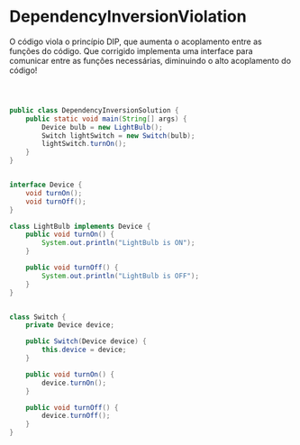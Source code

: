 # DependencyInversionViolation


O código viola o princípio DIP, que aumenta o acoplamento entre as funções do código. Que corrigido implementa uma interface para comunicar entre as funções necessárias, diminuindo o alto acoplamento do código!


```java



public class DependencyInversionSolution {
    public static void main(String[] args) {
        Device bulb = new LightBulb();
        Switch lightSwitch = new Switch(bulb);
        lightSwitch.turnOn();
    }
}


interface Device { 
    void turnOn();
    void turnOff();
}

class LightBulb implements Device {
    public void turnOn() {
        System.out.println("LightBulb is ON");
    }

    public void turnOff() {
        System.out.println("LightBulb is OFF");
    }
}


class Switch {
    private Device device;

    public Switch(Device device) {
        this.device = device;
    }

    public void turnOn() {
        device.turnOn();
    }

    public void turnOff() {
        device.turnOff();
    }
}

